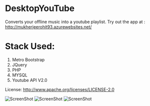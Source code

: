 DesktopYouTube
==============

Converts your offline music into a youtube playlist.
Try out the app at :  http://mukherjeerohit93.azurewebsites.net/

Stack Used:
==============
<ol>
<li>Metro Bootstrap</li>
<li>JQuery</li>
<li>PHP</li>
<li>MYSQL</li>
<li>Youtube API V2.0</li>
</ol>
<div></div>

License: http://www.apache.org/licenses/LICENSE-2.0

![ScreenShot](https://raw.github.com/rohitmukherjee/DesktopYouTube/master/screenshots/genPlaylist2.JPG)
![ScreenShot](https://raw.github.com/rohitmukherjee/DesktopYouTube/master/screenshots/genPlaylist1.JPG)
![ScreenShot](https://raw.github.com/rohitmukherjee/DesktopYouTube/master/screenshots/selectedMusicFiles.JPG)
